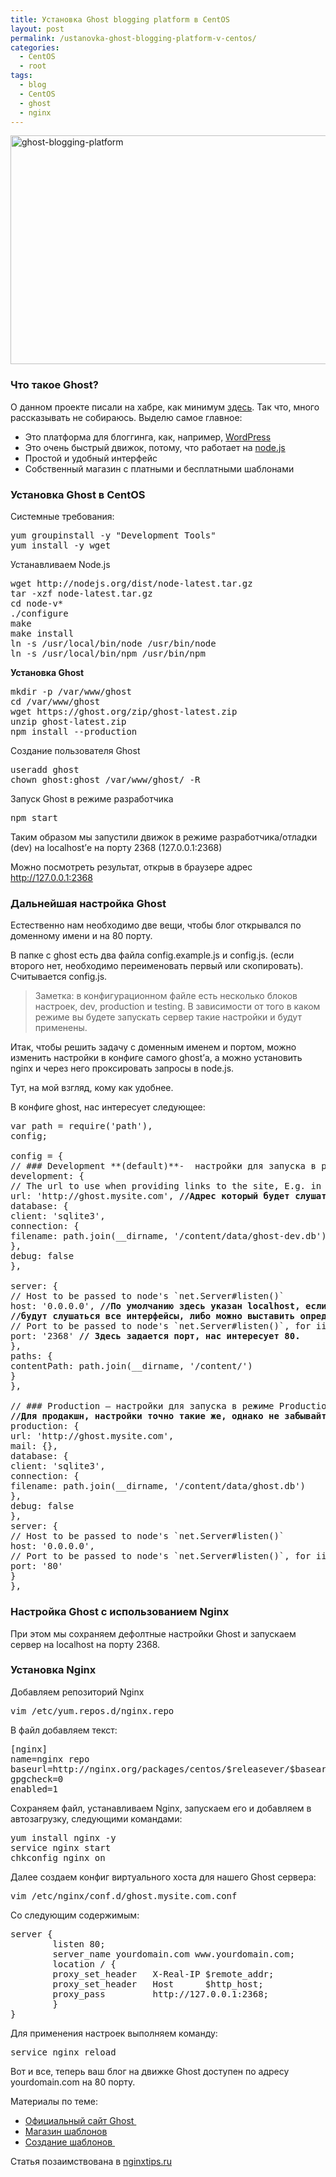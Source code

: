 ```yaml
---
title: Установка Ghost blogging platform в CentOS
layout: post
permalink: /ustanovka-ghost-blogging-platform-v-centos/
categories:
  - CentOS
  - root
tags:
  - blog
  - CentOS
  - ghost
  - nginx
---
```

<a href="http://res.cloudinary.com/doam-ru/image/upload/v1409069989/ghost-blogging-platform_abzrkg.jpg" rel="lightbox[789]" title="ghost-blogging-platform"><img class="aligncenter wp-image-802" src="http://res.cloudinary.com/doam-ru/image/upload/v1409069989/ghost-blogging-platform_abzrkg.jpg" alt="ghost-blogging-platform" width="694" height="366" /></a>

### Что такое Ghost?

О данном проекте писали на хабре, как минимум [здесь][1]. Так что, много рассказывать не собираюсь. Выделю самое главное:

  * Это платформа для блоггинга, как, например, <a href="http://wordpress.org" target="_blank">WordPress</a>
  * Это очень быстрый движок, потому, что работает на <a href="http://nodejs.org/" target="_blank">node.js</a>
  * Простой и удобный интерфейс
  * Собственный магазин с платными и бесплатными шаблонами

<!--more-->

### Установка Ghost в CentOS

Системные требования:

<pre>yum groupinstall -y "Development Tools"
yum install -y wget
</pre>

Устанавливаем Node.js

<pre>wget http://nodejs.org/dist/node-latest.tar.gz
tar -xzf node-latest.tar.gz
cd node-v*
./configure  
make  
make install
ln -s /usr/local/bin/node /usr/bin/node
ln -s /usr/local/bin/npm /usr/bin/npm</pre>

**Установка Ghost**

<pre>mkdir -p /var/www/ghost
cd /var/www/ghost
wget https://ghost.org/zip/ghost-latest.zip 
unzip ghost-latest.zip  
npm install --production</pre>

Создание пользователя Ghost

<pre>useradd ghost
chown ghost:ghost /var/www/ghost/ -R</pre>

Запуск Ghost в режиме разработчика

<pre>npm start</pre>

Таким образом мы запустили движок в режиме разработчика/отладки (dev) на localhost’е на порту 2368 (127.0.0.1:2368)

Можно посмотреть результат, открыв в браузере адрес <http://127.0.0.1:2368>

### Дальнейшая настройка Ghost

Естественно нам необходимо две вещи, чтобы блог открывался по доменному имени и на 80 порту.

В папке с ghost есть два файла config.example.js и config.js. (если второго нет, необходимо переименовать первый или скопировать). Считывается config.js.

> Заметка: в конфигурационном файле есть несколько блоков настроек, dev, production и testing. В зависимости от того в каком режиме вы будете запускать сервер такие настройки и будут применены.

Итак, чтобы решить задачу с доменным именем и портом, можно изменить настройки в конфиге самого ghost’а, а можно установить nginx и через него проксировать запросы в node.js.

Тут, на мой взгляд, кому как удобнее.

В конфиге ghost, нас интересует следующее:

<pre>var path = require('path'),
config;

config = {
// ### Development **(default)**-  настройки для запуска в режиме DEV
development: {
// The url to use when providing links to the site, E.g. in RSS and email.
url: 'http://ghost.mysite.com', <strong>//Адрес который будет слушать встроенный веб-сервер</strong>
database: {
client: 'sqlite3',
connection: {
filename: path.join(__dirname, '/content/data/ghost-dev.db')
},
debug: false
},

server: {
// Host to be passed to node's `net.Server#listen()`
host: '0.0.0.0', <strong>//По умолчанию здесь указан </strong><strong>localhost</strong><strong>, если поставить 0.0.0.0</strong>
<strong>//будут слушаться все интерфейсы, либо можно выставить определенный.</strong>
// Port to be passed to node's `net.Server#listen()`, for iisnode set this to `process.env.PORT`
port: '2368' <strong>// Здесь задается порт, нас интересует 80.</strong>
},
paths: {
contentPath: path.join(__dirname, '/content/')
}
},

// ### Production – настройки для запуска в режиме Production
<strong>//Для продакшн, настройки точно такие же, однако не забывайте их поменять</strong>
production: {
url: 'http://ghost.mysite.com',
mail: {},
database: {
client: 'sqlite3',
connection: {
filename: path.join(__dirname, '/content/data/ghost.db')
},
debug: false
},
server: {
// Host to be passed to node's `net.Server#listen()`
host: '0.0.0.0',
// Port to be passed to node's `net.Server#listen()`, for iisnode set this to `process.env.PORT`
port: '80'
}
},</pre>

### Настройка Ghost с использованием Nginx

При этом мы сохраняем дефолтные настройки Ghost и запускаем сервер на localhost на порту 2368.

### Установка Nginx

Добавляем репозиторий Nginx

<pre>vim /etc/yum.repos.d/nginx.repo</pre>

В файл добавляем текст:

<pre>[nginx]
name=nginx repo
baseurl=http://nginx.org/packages/centos/$releasever/$basearch/
gpgcheck=0
enabled=1</pre>

Сохраняем файл, устанавливаем Nginx, запускаем его и добавляем в автозагрузку, следующими командами:

<pre>yum install nginx -y
service nginx start
chkconfig nginx on</pre>

Далее создаем конфиг виртуального хоста для нашего Ghost сервера:

<pre>vim /etc/nginx/conf.d/ghost.mysite.com.conf</pre>

Со следующим содержимым:

<pre>server {
        listen 80;
        server_name yourdomain.com www.yourdomain.com;
        location / {
        proxy_set_header   X-Real-IP $remote_addr;
        proxy_set_header   Host      $http_host;
        proxy_pass         http://127.0.0.1:2368;
        }
}
</pre>

Для применения настроек выполняем команду:

<pre>service nginx reload</pre>

Вот и все, теперь ваш блог на движке Ghost доступен по адресу yourdomain.com на 80 порту.

Материалы по теме:

  * <a href="https://ghost.org/" target="_blank">Официальный сайт Ghost </a>
  * <a href="http://marketplace.ghost.org/" target="_blank">Магазин шаблонов</a>
  * <a href="https://github.com/polygonix/GhostBacker" target="_blank">Создание шаблонов </a>

Статья позаимствована в <a href="http://www.nginxtips.ru/ustanovka-ghost-blogging-platform-v-centos/" target="_blank">nginxtips.ru</a>

 [1]: http://habrahabr.ru/post/197546/